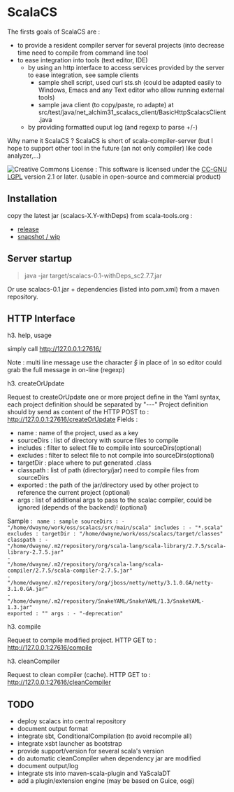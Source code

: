 ScalaCS
=======

The firsts goals of ScalaCS are :
* to provide a resident compiler server for several projects (into decrease time need to compile from command line tool
* to ease integration into tools (text editor, IDE)
  * by using an http interface to access services provided by the server to ease integration, see sample clients
    * sample shell script, used curl sts.sh (could be adapted easily to Windows, Emacs and any Text editor who allow running external tools)
    * sample java client (to copy/paste, ro adapte) at src/test/java/net_alchim31_scalacs_client/BasicHttpScalacsClient.java
  * by providing formatted ouput log (and regexp to parse +/-)

Why name it ScalaCS ?
ScalaCS is short of scala-compiler-server (but I hope to support other tool in the future (an not only compiler) like code analyzer,...)

![Creative Commons License](http://i.creativecommons.org/l/LGPL/2.1/88x62.png) : This software is licensed under the [CC-GNU LGPL](http://creativecommons.org/licenses/LGPL/2.1/) version 2.1 or later.
(usable in open-source and commercial product)

Installation
------------

copy the latest jar (scalacs-X.Y-withDeps) from scala-tools.org :
* [release](http://scala-tools.org/repo-releases/org/scala-tools/scalacs)
* [snapshot / wip](http://scala-tools.org/repo-snapshots/org/scala-tools/scalacs)

Server startup
--------------

>  java -jar target/scalacs-0.1-withDeps_sc2.7.7.jar

Or use scalacs-0.1.jar + dependencies (listed into pom.xml) from a maven repository.

HTTP Interface
--------------

h3. help, usage

simply call http://127.0.0.1:27616/

Note : multi line message use the character *§* in place of *\n* so editor could grab the full message in on-line (regexp)

h3. createOrUpdate

Request to createOrUpdate one or more project define in the Yaml syntax, each project definition should be separated by "---"
Project definition should by send as content of the HTTP POST to : http://127.0.0.1:27616/createOrUpdate
Fields :
* name : name of the project, used as a key
* sourceDirs : list of directory with source files to compile
* includes : filter to select file to compile into sourceDirs(optional)
* excludes : filter to select file to not compile into sourceDirs(optional)
* targetDir : place where to put generated .class
* classpath : list of path (directory/jar) need to compile files from sourceDirs
* exported : the path of the jar/directory used by other project to reference the current project (optional)
* args : list of additional args to pass to the scalac compiler, could be ignored (depends of the backend)! (optional)

Sample :
<code>
  name : sample
  sourceDirs :
    - "/home/dwayne/work/oss/scalacs/src/main/scala"
  includes :
    - "*.scala"
  excludes :
  targetDir : "/home/dwayne/work/oss/scalacs/target/classes"
  classpath :
    - "/home/dwayne/.m2/repository/org/scala-lang/scala-library/2.7.5/scala-library-2.7.5.jar"
    - "/home/dwayne/.m2/repository/org/scala-lang/scala-compiler/2.7.5/scala-compiler-2.7.5.jar"
    - "/home/dwayne/.m2/repository/org/jboss/netty/netty/3.1.0.GA/netty-3.1.0.GA.jar"
    - "/home/dwayne/.m2/repository/SnakeYAML/SnakeYAML/1.3/SnakeYAML-1.3.jar"
  exported : ""
  args :
    - "-deprecation"
</code>


h3. compile

Request to compile modified project.
HTTP GET to : http://127.0.0.1:27616/compile

h3. cleanCompiler

Request to clean compiler (cache).
HTTP GET to : http://127.0.0.1:27616/cleanCompiler

TODO
----

* deploy scalacs into central repository
* document output format
* integrate sbt, ConditionalCompilation (to avoid recompile all)
* integrate xsbt launcher as bootstrap
* provide support/version for several scala's version
* do automatic cleanCompiler when dependency jar are modified
* document output/log
* integrate sts into maven-scala-plugin and YaScalaDT
* add a plugin/extension engine (may be based on Guice, osgi)